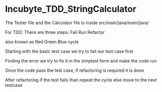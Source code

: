 # Incubyte_TDD_StringCalculator

The Tester file and the Calculator file is inside src/main/java/main/java/

For TDD:
There are three steps:
  Fail
  Run
  Refactor
  
also known as Red Green Blue cycle


Starting with the basic test case we try to fail our test case first

Finding the error we try to fix it in the simplest form and make the code run

Once the code pass the test case, if refactoring is required it is done

After refactoring if the test fails than repeat the cycle else move to the next testcase
